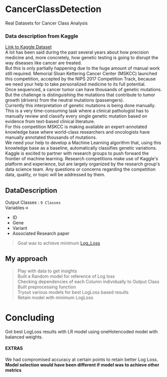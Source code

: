 # CancerClassDetection
Real Datasets for Cancer Class Analysis
### Data description from Kaggle
[Link to Kaggle Dataset](https://www.kaggle.com/c/msk-redefining-cancer-treatment)    
A lot has been said during the past several years about how precision medicine and, more concretely, how genetic testing is going to disrupt the way diseases like cancer are treated.  
But this is only partially happening due to the huge amount of manual work still required. Memorial Sloan Kettering Cancer Center (MSKCC) launched this competition, accepted by the NIPS 2017 Competition Track,  because we need your help to take personalized medicine to its full potential.  
Once sequenced, a cancer tumor can have thousands of genetic mutations. But the challenge is distinguishing the mutations that contribute to tumor growth (drivers) from the neutral mutations (passengers).  
Currently this interpretation of genetic mutations is being done manually. This is a very time-consuming task where a clinical pathologist has to manually review and classify every single genetic mutation based on evidence from text-based clinical literature.  
For this competition MSKCC is making available an expert-annotated knowledge base where world-class researchers and oncologists have manually annotated thousands of mutations.  
We need your help to develop a Machine Learning algorithm that, using this knowledge base as a baseline, automatically classifies genetic variations.  
Kaggle is excited to partner with research groups to push forward the frontier of machine learning. Research competitions make use of Kaggle's platform and experience, but are largely organized by the research group's data science team. Any questions or concerns regarding the competition data, quality, or topic will be addressed by them.  



## DataDescription
Output Classes : `9 Classes`  
Variables->
- ID
- Gene
- Variant
- Associated Research paper

> Goal was to achieve minimum [Log_Loss](https://scikit-learn.org/stable/modules/generated/sklearn.metrics.log_loss.html#:~:text=Log%20loss%2C%20aka%20logistic%20loss,for%20its%20training%20data%20y_true%20.)


## My approach
> Play with data to get insights  
> Built a Random model for reference of Log loss  
> Checking dependencies of each Column individually to Output Class  
> Built preprocessing function  
> Tryout various models for best LogLoss based results  
> Retain model with minimum LogLoss   

# Concluding 
Got best LogLoss results with LR model using oneHotencoded model with balanced weights.

#### EXTRAS
We had compromised accuracy at certain points to retain better Log Loss.  
 **Model selection would have been different if model was to achieve other metrics** 










